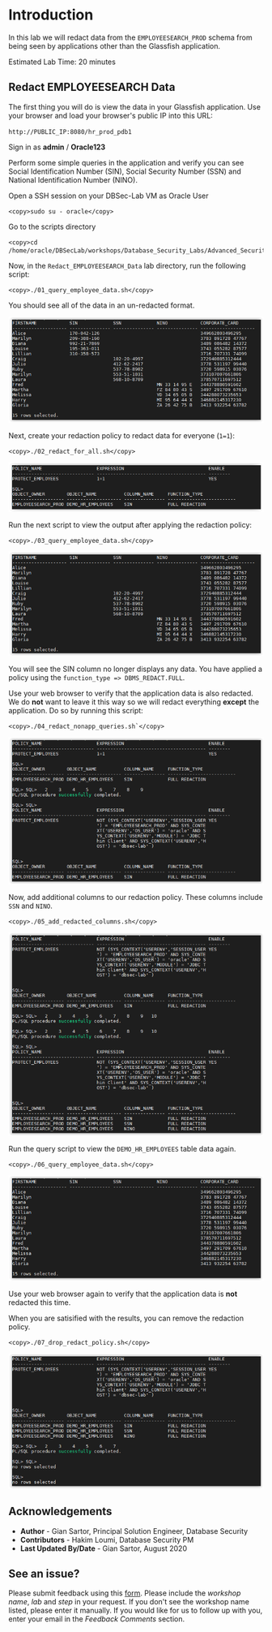 # Introduction

In this lab we will redact data from the `EMPLOYEESEARCH_PROD` schema from being seen by applications other than the Glassfish application.

Estimated Lab Time: 20 minutes

## Redact EMPLOYEESEARCH Data

The first thing you will do is view the data in your Glassfish application.  Use your browser and load your browser's public IP into this URL:

`http://PUBLIC_IP:8080/hr_prod_pdb1`

Sign in as **admin** / **Oracle123**


Perform some simple queries in the application and verify you can see Social Identification Number (SIN), Social Security Number (SSN) and National Identification Number (NINO).

Open a SSH session on your DBSec-Lab VM as Oracle User

````
<copy>sudo su - oracle</copy>
````

Go to the scripts directory

````
<copy>cd /home/oracle/DBSecLab/workshops/Database_Security_Labs/Advanced_Security/Data_Redaction/Redact_EMPLOYEESEARCH_Data</copy>
````

Now, in the `Redact_EMPLOYEESEARCH_Data` lab directory, run the following script:

````
<copy>./01_query_employee_data.sh</copy>
````

You should see all of the data in an un-redacted format.

   ![](./images/dr-001.png)

Next, create your redaction policy to redact data for everyone (`1=1`):

````
<copy>./02_redact_for_all.sh</copy>
````
   ![](./images/dr-002.png)

Run the next script to view the output after applying the redaction policy:

````
<copy>./03_query_employee_data.sh</copy>
````
   ![](./images/dr-003.png)

You will see the SIN column no longer displays any data. You have applied a policy using the `function_type => DBMS_REDACT.FULL`.

Use your web browser to verify that the application data is also redacted. We do **not** want to leave it this way so we will redact everything **except** the application.  Do so by running this script:

````
<copy>./04_redact_nonapp_queries.sh`</copy>
````

   ![](./images/dr-004.png)

Now, add additional columns to our redaction policy. These columns include `SSN` and `NINO`.

````
<copy>./05_add_redacted_columns.sh</copy>
````

   ![](./images/dr-005.png)

Run the query script to view the `DEMO_HR_EMPLOYEES` table data again.

````
<copy>./06_query_employee_data.sh</copy>
````

   ![](./images/dr-006.png)

Use your web browser again to verify that the application data is **not** redacted this time. 

When you are satisified with the results, you can remove the redaction policy.

````
<copy>./07_drop_redact_policy.sh</copy>
````

   ![](./images/dr-007.png)

## Acknowledgements
- **Author** - Gian Sartor, Principal Solution Engineer, Database Security
- **Contributors** - Hakim Loumi, Database Security PM
- **Last Updated By/Date** - Gian Sartor, August 2020

## See an issue?
Please submit feedback using this [form](https://apexapps.oracle.com/pls/apex/f?p=133:1:::::P1_FEEDBACK:1). Please include the *workshop name*, *lab* and *step* in your request.  If you don't see the workshop name listed, please enter it manually. If you would like for us to follow up with you, enter your email in the *Feedback Comments* section.
